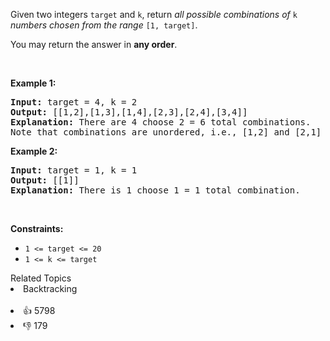 <p>Given two integers <code>target</code> and <code>k</code>, return <em>all possible combinations of</em> <code>k</code> <em>numbers chosen from the range</em> <code>[1, target]</code>.</p>

<p>You may return the answer in <strong>any order</strong>.</p>

<p>&nbsp;</p> 
<p><strong class="example">Example 1:</strong></p>

<pre>
<strong>Input:</strong> target = 4, k = 2
<strong>Output:</strong> [[1,2],[1,3],[1,4],[2,3],[2,4],[3,4]]
<strong>Explanation:</strong> There are 4 choose 2 = 6 total combinations.
Note that combinations are unordered, i.e., [1,2] and [2,1] are considered to be the same combination.
</pre>

<p><strong class="example">Example 2:</strong></p>

<pre>
<strong>Input:</strong> target = 1, k = 1
<strong>Output:</strong> [[1]]
<strong>Explanation:</strong> There is 1 choose 1 = 1 total combination.
</pre>

<p>&nbsp;</p> 
<p><strong>Constraints:</strong></p>

<ul> 
 <li><code>1 &lt;= target &lt;= 20</code></li> 
 <li><code>1 &lt;= k &lt;= target</code></li> 
</ul>

<div><div>Related Topics</div><div><li>Backtracking</li></div></div><br><div><li>👍 5798</li><li>👎 179</li></div>